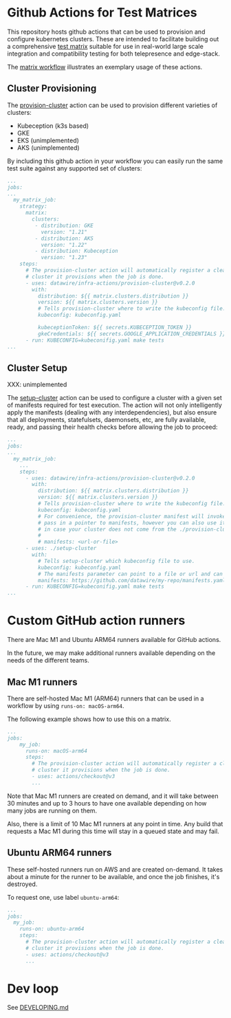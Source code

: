 # Github Actions for Test Matrices

This repository hosts github actions that can be used to provision and configure kubernetes
clusters. These are intended to facilitate building out a comprehensive [test
matrix](.github/workflows/matrix.yaml) suitable for use in real-world large scale integration and
compatibility testing for both telepresence and edge-stack.

The [matrix workflow](.github/workflows/matrix.yaml) illustrates an exemplary usage of these
actions.

## Cluster Provisioning

The [provision-cluster](provision-cluster/README.md) action can be used to provision different
varieties of clusters:

 - Kubeception (k3s based)
 - GKE
 - EKS (unimplemented)
 - AKS (unimplemented)

By including this github action in your workflow you can easily run the same test suite against any
supported set of clusters:

```yaml
...
jobs:
...
  my_matrix_job:
    strategy:
      matrix:
        clusters:
         - distribution: GKE
           version: "1.21"
         - distribution: AKS
           version: "1.22"
         - distribution: Kubeception
           version: "1.23"
    steps:
      # The provision-cluster action will automatically register a cleanup hook to remove the
      # cluster it provisions when the job is done.
      - uses: datawire/infra-actions/provision-cluster@v0.2.0
        with:
          distribution: ${{ matrix.clusters.distribution }}
          version: ${{ matrix.clusters.version }}
          # Tells provision-cluster where to write the kubeconfig file.
          kubeconfig: kubeconfig.yaml

          kubeceptionToken: ${{ secrets.KUBECEPTION_TOKEN }}
          gkeCredentials: ${{ secrets.GOOGLE_APPLICATION_CREDENTIALS }}
      - run: KUBECONFIG=kubeconifig.yaml make tests
...
```

## Cluster Setup

XXX: unimplemented

The [setup-cluster](setup-cluster/README.md) action can be used to configure a cluster with a given
set of manifests required for test execution. The action will not only intelligently apply the
manifests (dealing with any interdependencies), but also ensure that all deployments, statefulsets,
daemonsets, etc, are fully available, ready, and passing their health checks before allowing the job
to proceed:

```yaml
...
jobs:
...
  my_matrix_job:
    ...
    steps:
      - uses: datawire/infra-actions/provision-cluster@v0.2.0
        with:
          distribution: ${{ matrix.clusters.distribution }}
          version: ${{ matrix.clusters.version }}
          # Tells provision-cluster where to write the kubeconfig file.
          kubeconfig: kubeconfig.yaml
          # For convenience, the provision-cluster manifest will invoke the setup-cluster manifest if you
          # pass in a pointer to manifests, however you can also use it independently as shown below just
          # in case your cluster does not come from the ./provision-cluster action.
          #
          # manifests: <url-or-file>
      - uses: ./setup-cluster
        with:
          # Tells setup-cluster which kubeconfig file to use.
          kubeconfig: kubeconfig.yaml
          # The manifests parameter can point to a file or url and can include raw yaml or kustomized manifests.
          manifests: https://github.com/datawire/my-repo/manifests.yaml
      - run: KUBECONFIG=kubeconifig.yaml make tests
...
```

# Custom GitHub action runners

There are Mac M1 and Ubuntu ARM64 runners available for GitHub actions.

In the future, we may make additional runners available depending on the needs of the different teams.

## Mac M1 runners

There are self-hosted Mac M1 (ARM64) runners that can be used in a workflow by using `runs-on: macOS-arm64`.

The following example shows how to use this on a matrix.

```yaml
...
jobs:
    my_job:
      runs-on: macOS-arm64
      steps:
        # The provision-cluster action will automatically register a cleanup hook to remove the
        # cluster it provisions when the job is done.
        - uses: actions/checkout@v3
        ...
```

Note that Mac M1 runners are created on demand, and it will take between 30 minutes and up to 3 hours to have one available 
depending on how many jobs are running on them.

Also, there is a limit of 10 Mac M1 runners at any point in time. Any build that requests a Mac M1 during this time will stay in a queued state and may fail.

## Ubuntu ARM64 runners

These self-hosted runners run on AWS and are created on-demand. It takes about a minute for the runner to be available, and once the job finishes, it's destroyed.

To request one, use label `ubuntu-arm64`:

```yaml
...
jobs:
  my_job:
    runs-on: ubuntu-arm64
    steps:
      # The provision-cluster action will automatically register a cleanup hook to remove the
      # cluster it provisions when the job is done.
      - uses: actions/checkout@v3
      ...
```

# Dev loop
 See [DEVELOPING.md](docs/DEVELOPING.md)
